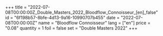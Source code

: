 +++
title = "2022-07-08T00:00:00Z_Double_Masters_2022_Bloodflow_Connoisseur_[en]_false"
id = "6f198b57-8bfe-4d13-9a16-10990707b455"
date = "2022-07-08T00:00:00Z"
name = "Bloodflow Connoisseur"
lang = ["en"]
price = "0.08"
quantity = 1
foil = false
set = "Double Masters 2022"
+++
